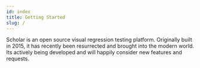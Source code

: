 ```yaml
---
id: index
title: Getting Started
slug: /
---
```


Scholar is an open source visual regression testing platform. Originally built in 2015, it has recently been resurrected and brought into the modern world. Its actively being developed and will happily consider new features and requests.
